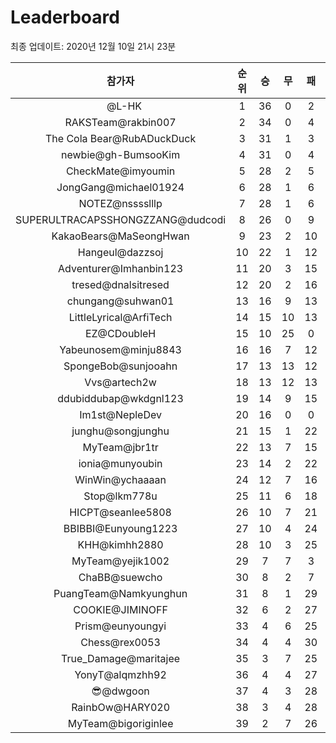 # Leaderboard
최종 업데이트: 2020년 12월 10일 21시 23분




| 참가자 | 순위 | 승 | 무 | 패 | 승점 |
|:---:|:---:|:---:|:---:|:---:|:---:|
| ⠀@L-HK | 1 | 36 | 0 | 2 | 108 |
| RAKSTeam@rakbin007 | 2 | 34 | 0 | 4 | 102 |
| The Cola Bear@RubADuckDuck | 3 | 31 | 1 | 3 | 94 |
| newbie@gh-BumsooKim | 4 | 31 | 0 | 4 | 93 |
| CheckMate@imyoumin | 5 | 28 | 2 | 5 | 86 |
| JongGang@michael01924 | 6 | 28 | 1 | 6 | 85 |
| NOTEZ@nsssslllp | 7 | 28 | 1 | 6 | 85 |
| SUPERULTRACAPSSHONGZZANG@dudcodi | 8 | 26 | 0 | 9 | 78 |
| KakaoBears@MaSeongHwan | 9 | 23 | 2 | 10 | 71 |
| Hangeul@dazzsoj | 10 | 22 | 1 | 12 | 67 |
| Adventurer@Imhanbin123 | 11 | 20 | 3 | 15 | 63 |
| tresed@dnalsitresed | 12 | 20 | 2 | 16 | 62 |
| chungang@suhwan01 | 13 | 16 | 9 | 13 | 57 |
| LittleLyrical@ArfiTech | 14 | 15 | 10 | 13 | 55 |
| EZ@CDoubleH | 15 | 10 | 25 | 0 | 55 |
| Yabeunosem@minju8843 | 16 | 16 | 7 | 12 | 55 |
| SpongeBob@sunjooahn | 17 | 13 | 13 | 12 | 52 |
| Vvs@artech2w | 18 | 13 | 12 | 13 | 51 |
| ddubiddubap@wkdgnl123 | 19 | 14 | 9 | 15 | 51 |
| Im1st@NepleDev | 20 | 16 | 0 | 0 | 48 |
| junghu@songjunghu | 21 | 15 | 1 | 22 | 46 |
| MyTeam@jbr1tr | 22 | 13 | 7 | 15 | 46 |
| ionia@munyoubin | 23 | 14 | 2 | 22 | 44 |
| WinWin@ychaaaan | 24 | 12 | 7 | 16 | 43 |
| Stop@lkm778u | 25 | 11 | 6 | 18 | 39 |
| HICPT@seanlee5808 | 26 | 10 | 7 | 21 | 37 |
| BBIBBI@Eunyoung1223 | 27 | 10 | 4 | 24 | 34 |
| KHH@kimhh2880 | 28 | 10 | 3 | 25 | 33 |
| MyTeam@yejik1002 | 29 | 7 | 7 | 3 | 28 |
| ChaBB@suewcho | 30 | 8 | 2 | 7 | 26 |
| PuangTeam@Namkyunghun | 31 | 8 | 1 | 29 | 25 |
| COOKIE@JIMINOFF | 32 | 6 | 2 | 27 | 20 |
| Prism@eunyoungyi | 33 | 4 | 6 | 25 | 18 |
| Chess@rex0053 | 34 | 4 | 4 | 30 | 16 |
| True_Damage@maritajee | 35 | 3 | 7 | 25 | 16 |
| YonyT@alqmzhh92 | 36 | 4 | 4 | 27 | 16 |
| 😎@dwgoon | 37 | 4 | 3 | 28 | 15 |
| RainbOw@HARY020 | 38 | 3 | 4 | 28 | 13 |
| MyTeam@bigoriginlee | 39 | 2 | 7 | 26 | 13 |